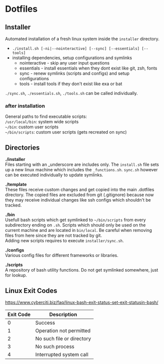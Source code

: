 # Dotfiles

## Installer

Automated installation of a fresh linux system inside the `installer` directory.

- `./install.sh [-ni|--nointeractive] [--sync] [--essentials] [--tools]` 
- installing dependencies, setup configurations and symlinks
  - nointeractive - skip any user input questions
  - essentials - install essentials when they dont exist like git, zsh, fonts
  - sync - renew symlinks (scripts and configs) and setup configurations
  - tools - install tools if they don't exist like exa or bat

`./sync.sh`, `./essentials.sh`, `./tools.sh` can be called individually.

### after installation

General paths to find executable scripts:  
`/usr/local/bin`: system wide scripts  
`~/bin`: custom user scripts  
`~/bin/scripts`: custom user scripts (gets recreated on sync)

## Directories

**./installer**  
Files starting with an \_underscore are includes only.
The `install.sh` file sets up a new linux machine which includes the `_functions.sh`. `sync.sh` however can be executed individually to update symlinks.

**./template**  
These files receive custom changes and get copied into the main .dotfiles directory. The copied files are excluded from git (.gitignore) because now they may receive individual changes like ssh configs which shouldn't be tracked.

**./bin**  
Usefull bash scripts which get symlinked to `~/bin/scripts` from every subdirectory ending on `.sh`. Scripts which should only be used on the current machine and are located in `bin/local`.
Be careful when removing files from here since they are not tracked by git.  
Adding new scripts requires to execute `installer/sync.sh`.

**./configs**  
Various config files for different frameworks or libraries.

**./scripts**  
A repository of bash utility functions. Do not get symlinked somewhere, just for lookup.

## Linux Exit Codes

https://www.cyberciti.biz/faq/linux-bash-exit-status-set-exit-statusin-bash/

| Exit Code | Description               |
| --------- | ------------------------- |
| 0         | Success                   |
| 1         | Operation not permitted   |
| 2         | No such file or directory |
| 3         | No such process           |
| 4         | Interrupted system call   |
